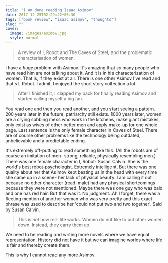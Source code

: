 ```yaml
---
title: "I am done reading Isaac Asimov"
date: 2017-12-25T02:29:22+05:30
tags: ["book review", "isaac asimov", "thoughts"]
slug: ""
cover:
  image: /images/asimov.jpg
  style: normal
---
```


> A review of I, Robot and The Caves of Steel, and the problematic characterisation of women.

I have a _huge_ problem with Asimov. It's amazing that _so_ many people who have
read him are not talking about it. And it is in his characterization of women.
That is, if they exist at all. There is one other Asimov I've read and that's I,
Robot. I admit, I enjoyed the short story collection a lot.

> After I finished it, I clapped my back for finally reading Asimov and started calling myself a big fan.

You read one and then you read another, and you start seeing a pattern. 200
years later in the future, patriarchy still exists. 1000 years later, women are
a crying sobbing mess who work in the kitchens, make giant mistakes, only exist
as wives of other better men and apply make-up for one whole page. Last sentence
is the only female character in Caves of Steel. There are of course other
problems like the technology being outdated, unbelievable and a predictable
ending.

It's extremely off-putting to read something like this. (All the robots are of
course an imitation of men- strong, reliable, physically resembling men.) There
was one female character in I, Robot- Susan Calvin. She is the world's best
robot-psychologist. Extremely intelligent. But there was one quality about her
that Asimov kept beating us in the head with every time she came up in a scene-
her lack of physical beauty. I am calling it out because no other character (read:
male) had any physical shortcomings because they were not mentioned. Maybe there
was one guy who was bald and one has red hair. But that was it. No judgment. Ah
I forget, there was a fleeting mention of another woman who was very pretty and
this exact phrase was used to describe her 'could not put two and two together'.
Said by Susan Calvin.

> This is _not_ how real life works. Women do not like to
put other women down. Instead, they carry them up.

We need to be reading and writing more novels where we have equal
representation. History did not have it but we can imagine worlds where life is
fair and thereby create them.

This is why I cannot read any more Asimov.

